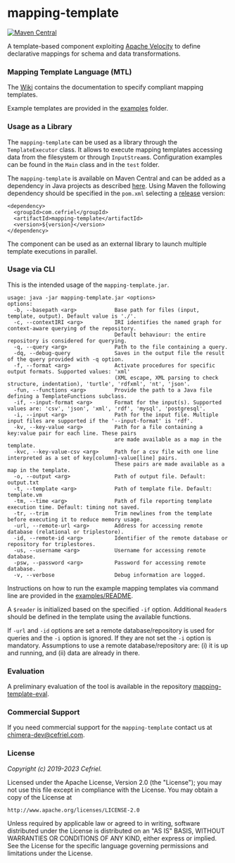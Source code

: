 # mapping-template

[![Maven Central](https://img.shields.io/maven-central/v/com.cefriel/mapping-template.svg?label=Maven%20Central)](https://search.maven.org/artifact/com.cefriel/mapping-template)

A template-based component exploiting [Apache Velocity](https://velocity.apache.org/) to define declarative mappings for schema and data transformations.

### Mapping Template Language (MTL)

The [Wiki](https://github.com/cefriel/mapping-template/wiki/Mapping-Template-Language-(MTL)) contains the documentation to specify compliant mapping templates.

Example templates are provided in the [examples](https://github.com/cefriel/mapping-template/tree/main/examples) folder.

### Usage as a Library

The  `mapping-template` can be used as a library through the `TemplateExecutor` class. It allows to execute mapping templates accessing data from the filesystem or through `InputStream`s. Configuration examples can be found in the `Main` class and in the `test` folder.

The `mapping-template` is available on Maven Central and can be added as a dependency in Java projects as described [here](https://search.maven.org/artifact/com.cefriel/mapping-template). Using Maven the following dependency should be specified in the `pom.xml` selecting a [release](https://github.com/cefriel/mapping-template/releases) version:
```
<dependency>
  <groupId>com.cefriel</groupId>
  <artifactId>mapping-template</artifactId>
  <version>${version}</version>
</dependency>
```
The component can be used as an external library to launch multiple template executions in parallel.

### Usage via CLI
This is the intended usage of the `mapping-template.jar`.

```
usage: java -jar mapping-template.jar <options>
options:
  -b, --basepath <arg>            Base path for files (input, template, output). Default value is './'.
  -c, --contextIRI <arg>          IRI identifies the named graph for context-aware querying of the repository. 
                                  Default behaviour: the entire repository is considered for querying.
  -q, --query <arg>               Path to the file containing a query.
  -dq, --debug-query              Saves in the output file the result of the query provided with -q option.
  -f, --format <arg>              Activate procedures for specific output formats. Supported values: 'xml' 
                                  (XML escape, XML parsing to check structure, indentation), 'turtle', 'rdfxml', 'nt', 'json'.
  -fun, --functions <arg>         Provide the path to a Java file defining a TemplateFunctions subclass.
  -if, --input-format <arg>       Format for the input(s). Supported values are: 'csv', 'json', 'xml', 'rdf', 'mysql', 'postgresql'.
  -i, --input <arg>               Path for the input file. Multiple input files are supported if the '--input-format' is 'rdf'.
  -kv, --key-value <arg>          Path for a file containing a key:value pair for each line. These pairs
                                  are made available as a map in the template.
  -kvc, --key-value-csv <arg>     Path for a csv file with one line interpreted as a set of key[column]-value[line] pairs. 
                                  These pairs are made available as a map in the template.
  -o, --output <arg>              Path of output file. Default: output.txt
  -t, --template <arg>            Path of template file. Default: template.vm
  -tm, --time <arg>               Path of file reporting template execution time. Default: timing not saved. 
  -tr, --trim                     Trim newlines from the template before executing it to reduce memory usage.
  -url, --remote-url <arg>        Address for accessing remote database (relational or triplestore).
  -id, --remote-id <arg>          Identifier of the remote database or repository for triplestores.
  -us, --username <arg>           Username for accessing remote database.
  -psw, --password <arg>          Password for accessing remote database.
  -v, --verbose                   Debug information are logged.
```
Instructions on how to run the example mapping templates via command line are provided in the [examples/README](https://github.com/cefriel/mapping-template/tree/main/examples/README.md).

A `$reader` is initialized based on the specified `-if` option. Additional `Reader`s should be defined in the template using the available functions.

If `-url` and `-id` options are set a remote database/repository is used for queries and the `-i`  option is ignored. If they are not set the `-i` option is mandatory. Assumptions to use a remote database/repository are: (i) it is up and running, and (ii) data are already in there.

### Evaluation

A preliminary evaluation of the tool is available in the repository [mapping-template-eval](https://github.com/cefriel/mapping-template-eval).

### Commercial Support

If you need commercial support for the `mapping-template` contact us at [chimera-dev@cefriel.com](mailto:chimera-dev@cefriel.com).

### License

_Copyright (c) 2019-2023 Cefriel._

Licensed under the Apache License, Version 2.0 (the "License");
you may not use this file except in compliance with the License.
You may obtain a copy of the License at

    http://www.apache.org/licenses/LICENSE-2.0

Unless required by applicable law or agreed to in writing, software
distributed under the License is distributed on an "AS IS" BASIS,
WITHOUT WARRANTIES OR CONDITIONS OF ANY KIND, either express or implied.
See the License for the specific language governing permissions and
limitations under the License.
